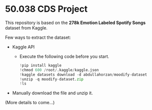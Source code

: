 # 50.038 CDS Project

This repository is based on the **278k Emotion Labeled Spotify Songs** dataset from Kaggle.

Few ways to extract the dataset:

- Kaggle API
    - Execute the following code before you start.
        
        ```python
        !pip install kaggle
        !chmod 600 /root/.kaggle/kaggle.json
        !kaggle datasets download -d abdullahorzan/moodify-dataset
        !unzip -q moodify-dataset.zip
        !ls
        ```
        
- Manually download the file and unzip it.

(More details to come…)
